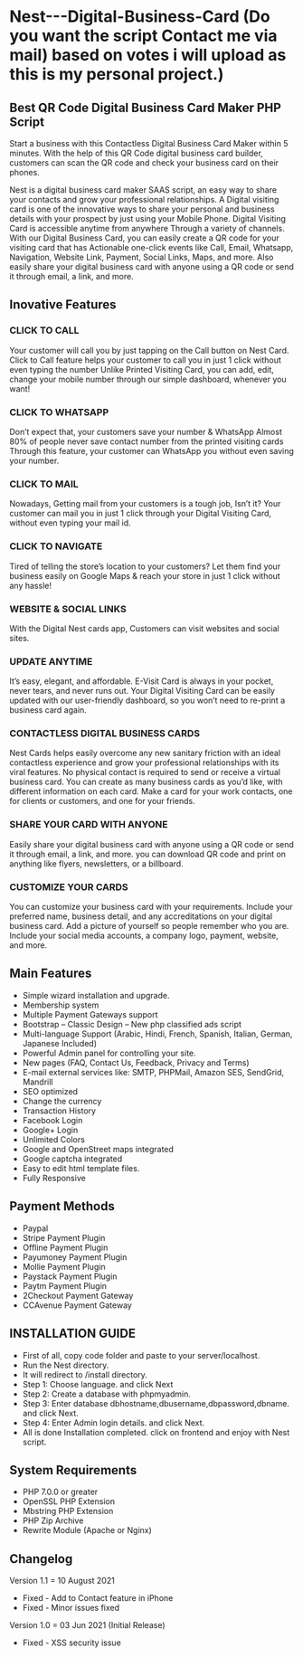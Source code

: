 # Nest---Digital-Business-Card (Do you want the script Contact me via mail) based on votes i will upload as this is my personal project.)

## Best QR Code Digital Business Card Maker PHP Script
Start a business with this Contactless Digital Business Card Maker within 5 minutes. With the help of this QR Code digital business card builder, customers can scan the QR code and check your business card on their phones.

Nest is a digital business card maker SAAS script, an easy way to share your contacts and grow your professional relationships. A Digital visiting card is one of the innovative ways to share your personal and business details with your prospect by just using your Mobile Phone. Digital Visiting Card is accessible anytime from anywhere Through a variety of channels. With our Digital Business Card, you can easily create a QR code for your visiting card that has Actionable one-click events like Call, Email, Whatsapp, Navigation, Website Link, Payment, Social Links, Maps, and more. Also easily share your digital business card with anyone using a QR code or send it through email, a link, and more.

## Inovative Features
### CLICK TO CALL
Your customer will call you by just tapping on the Call button on Nest Card. Click to Call feature helps your customer to call you in just 1 click without even typing the number Unlike Printed Visiting Card, you can add, edit, change your mobile number through our simple dashboard, whenever you want!
### CLICK TO WHATSAPP
Don’t expect that, your customers save your number & WhatsApp Almost 80% of people never save contact number from the printed visiting cards Through this feature, your customer can WhatsApp you without even saving your number.
### CLICK TO MAIL
Nowadays, Getting mail from your customers is a tough job, Isn’t it? Your customer can mail you in just 1 click through your Digital Visiting Card, without even typing your mail id.
### CLICK TO NAVIGATE
Tired of telling the store’s location to your customers? Let them find your business easily on Google Maps & reach your store in just 1 click without any hassle!
### WEBSITE & SOCIAL LINKS
With the Digital Nest cards app, Customers can visit websites and social sites.
### UPDATE ANYTIME
It’s easy, elegant, and affordable. E-Visit Card is always in your pocket, never tears, and never runs out. Your Digital Visiting Card can be easily updated with our user-friendly dashboard, so you won’t need to re-print a business card again.
### CONTACTLESS DIGITAL BUSINESS CARDS
Nest Cards helps easily overcome any new sanitary friction with an ideal contactless experience and grow your professional relationships with its viral features. No physical contact is required to send or receive a virtual business card. You can create as many business cards as you’d like, with different information on each card. Make a card for your work contacts, one for clients or customers, and one for your friends.
### SHARE YOUR CARD WITH ANYONE
Easily share your digital business card with anyone using a QR code or send it through email, a link, and more. you can download QR code and print on anything like flyers, newsletters, or a billboard.
### CUSTOMIZE YOUR CARDS
You can customize your business card with your requirements. Include your preferred name, business detail, and any accreditations on your digital business card. Add a picture of yourself so people remember who you are. Include your social media accounts, a company logo, payment, website, and more.
## Main Features
+ Simple wizard installation and upgrade.
+ Membership system
+ Multiple Payment Gateways support
+ Bootstrap – Classic Design – New php classified ads script
+ Multi-language Support (Arabic, Hindi, French, Spanish, Italian, German, Japanese Included)
+ Powerful Admin panel for controlling your site.
+ New pages (FAQ, Contact Us, Feedback, Privacy and Terms)
+ E-mail external services like: SMTP, PHPMail, Amazon SES, SendGrid, Mandrill
+ SEO optimized
+ Change the currency
+ Transaction History
+ Facebook Login
+ Google+ Login
+ Unlimited Colors
+ Google and OpenStreet maps integrated
+ Google captcha integrated
+ Easy to edit html template files.
+ Fully Responsive
## Payment Methods
+ Paypal
+ Stripe Payment Plugin
+ Offline Payment Plugin
+ Payumoney Payment Plugin
+ Mollie Payment Plugin
+ Paystack Payment Plugin
+ Paytm Payment Plugin
+ 2Checkout Payment Gateway
+ CCAvenue Payment Gateway
## INSTALLATION GUIDE
+ First of all, copy code folder and paste to your server/localhost.
+ Run the Nest directory.
+ It will redirect to /install directory.
+ Step 1: Choose language. and click Next
+ Step 2: Create a database with phpmyadmin.
+ Step 3: Enter database dbhostname,dbusername,dbpassword,dbname. and click Next.
+ Step 4: Enter Admin login details. and click Next.
+ All is done Installation completed. click on frontend and enjoy with Nest script.

## System Requirements
+ PHP 7.0.0 or greater
+ OpenSSL PHP Extension
+ Mbstring PHP Extension
+ PHP Zip Archive
+ Rewrite Module (Apache or Nginx)

## Changelog

Version 1.1 = 10 August 2021
* Fixed - Add to Contact feature in iPhone
* Fixed - Minor issues fixed

Version 1.0 = 03 Jun 2021 (Initial Release)
* Fixed - XSS security issue
